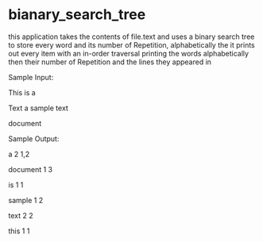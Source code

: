 # bianary_search_tree
this application takes the contents of file.text and uses a binary search tree to store every word and its number of Repetition, alphabetically
the it prints out every item with an in-order traversal printing the words alphabetically then their number of Repetition and the lines they appeared in 


Sample Input:


This is a


Text a sample text


document


Sample Output:


a 2 1,2


document 1 3


is 1 1


sample 1 2


text 2 2


this 1 1
